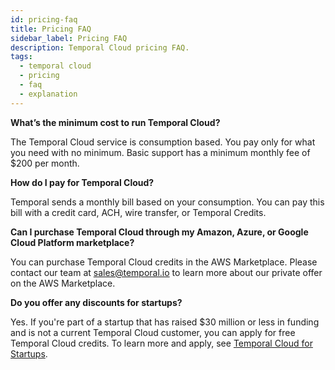 ```yaml
---
id: pricing-faq
title: Pricing FAQ
sidebar_label: Pricing FAQ
description: Temporal Cloud pricing FAQ.
tags:
  - temporal cloud
  - pricing
  - faq
  - explanation
---
```


**What’s the minimum cost to run Temporal Cloud?**

The Temporal Cloud service is consumption based. You pay only for what you need with no minimum. Basic support has a minimum monthly fee of $200 per month.

**How do I pay for Temporal Cloud?**

Temporal sends a monthly bill based on your consumption. You can pay this bill with a credit card, ACH, wire transfer, or Temporal Credits.

**Can I purchase Temporal Cloud through my Amazon, Azure, or Google Cloud Platform marketplace?**

You can purchase Temporal Cloud credits in the AWS Marketplace. Please contact our team at sales@temporal.io to learn more about our private offer on the AWS Marketplace.

**Do you offer any discounts for startups?**

Yes. If you're part of a startup that has raised $30 million or less in funding and is not a current Temporal Cloud customer, you can apply for free Temporal Cloud credits. To learn more and apply, see [Temporal Cloud for Startups](https://temporal.io/startup).
